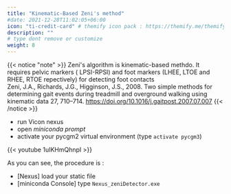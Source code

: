 ```yaml
---
title: "Kinematic-Based Zeni's method"
#date: 2021-12-28T11:02:05+06:00
icon: "ti-credit-card" # themify icon pack : https://themify.me/themify-icons
description: ""
# type dont remove or customize
weight: 8
---
```


{{< notice "note" >}}
  Zeni's algorithm is kinematic-based methdo. It requires pelvic markers ( LPSI-RPSI) and foot markers (LHEE, LTOE and  RHEE, RTOE repectively) for detecting foot contacts </br>
  Zeni, J.A., Richards, J.G., Higginson, J.S., 2008. Two simple methods for determining gait events during treadmill and overground walking using kinematic data 27, 710–714. https://doi.org/10.1016/j.gaitpost.2007.07.007
{{< /notice >}}




* run Vicon nexus
* open  *miniconda prompt*
* activate your pycgm2 virtual environment (type  `activate pycgm3`)


{{< youtube 1uIKHmQhnpI   >}}

As you can see, the procedure is :

* [Nexus] load your static file
* [miniconda Console] type `Nexus_zeniDetector.exe`
